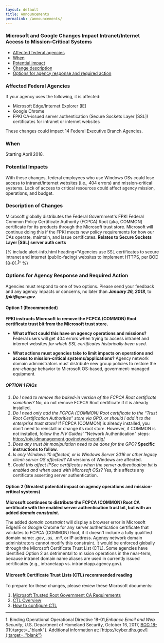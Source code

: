 ```yaml
---
layout: default
title: Announcements
permalink: /announcements/
---
```


### Microsoft and Google Changes Impact Intranet/Internet Access to Mission-Critical Systems

* [Affected federal agencies](#affected-federal-agencies)
* [When](#when)
* [Potential impact](#potential-impact)
* [Change description](#change-description)
* [Options for agency response and required action](#options-for-agency-response-and-required-action)

### Affected Federal Agencies

If your agency uses the following, it is affected:

* Microsoft Edge/Internet Explorer (IE)
* Google Chrome
* FPKI CA-issued server authentication (Secure Sockets Layer [SSL]) certificates for intranet or internet websites

These changes could impact 14 Federal Executive Branch Agencies<!--correct?-->.  

### When

Starting April 2018.

### Potential Impacts

With these changes, federal employees who use Windows OSs could lose access to intranet/internet websites (i.e., 404 errors) and mission-critical systems. Lack of access to critical resources could affect agency mission, operations, and budget.

### Description of Changes
<!--This doesn't say anything about Google's technical issue, if there is one.-->
Microsoft globally distributes the Federal Government's FPKI Federal Common Policy Certificate Authority (FCPCA) Root (aka, COMMON) certificate for its products through the Microsoft trust store. Microsoft will continue doing this if the FPKI meets new policy requirements for how our CAs operate, maintain, and issue certificates. **Relates to Secure Sockets Layer [SSL] server auth certs** 

{% include alert-info.html heading="Agencies use SSL certificates to secure intranet and internet (public-facing) websites to implement HTTPS, per BOD 18-01.<sup>[1](#1)</sup>" %} 

### Options for Agency Response and Required Action
<!--This information doesn't say anything about responding to Google.-->
Agencies must respond to one of two options. Please send your feedback and any agency impacts or concerns, no later than **_January 26, 2018_**, to **_fpki@gsa.gov_**. 

#### Option 1 (Recommended)

**FPKI instructs Microsoft to remove the FCPCA (COMMON) Root certificate trust bit from the Microsoft trust store.**

* **What affect could this have on agency operations and missions?** Federal users will get 404 errors when trying to access intranet and internet websites _for which SSL certificates historically been used_.

* **What actions must agencies take to limit impacts on operations and access to mission-critical systems/applications?**
Agency network domain administrators must distribute new group policies to restore the _pre-change_ behavior to Microsoft OS-based, government-managed equipment.  

##### OPTION 1 FAQs

1. _Do I need to remove the baked-in version of the FCPCA Root certificate somehow?_  No, do not remove FCPCA Root certificate if it is already installed.
2. _Do I need only add the FCPCA (COMMON) Root certificate to the “Trust Root Certification Authorities” store via GPO, or should I add it to the enterprise trust store?_  If FCPCA (COMMON) is already installed, you don't need to reinstall or change its root store. However, if COMMON is not installed, follow the _PIV Guides_' "Network Authentication" steps: <https://piv.idmanagement.gov/networkconfig/>
3. _Does any trust bit manipulation need to be done for the GPO?_ **Specific instructions to follow.**
4. _Is only Windows 10 affected, or is Windows Server 2016 or other legacy client-server OS affected?_ All versions of Windows are affected. 
5. _Could this affect IPSec certificates when the server authentication bit is enabled and when used with Microsoft OSs?_ Yes, this affects any certificate asserting server authentication.

#### Option 2 (Greatest potential impact on agency operations and mission-critical systems)  

**Microsoft continues to distribute the FCPCA (COMMON) Root CA certificate with the enabled server authentication trust bit, but with an added _domain constraint_.**

The added _domain constraint_ will display a browser error in Microsoft Edge/IE or Google Chrome for any server authentication certificate that validates to FCPCA (COMMON) Root, if it doesn't include a fully qualified domain name: _.gov_, _.us_, _.mil_, or IP address. Agency network domain administrators cannot modify this constraint. It would be enforced globally through the Microsoft Certificate Trust List (CTL). Some agencies have identified Option 2 as detrimental to mission operations in the near-term, because intranet domain name aliases are used in currently issued certificates (e.g., intranetapp vs. intranetapp.agency.gov).

#### Microsoft Certificate Trust Lists (CTL) recommended reading

To prepare for these changes, please review these Microsoft documents:
1. [Microsoft Trusted Root Government CA Requirements](https://social.technet.microsoft.com/wiki/contents/articles/31635.microsoft-trusted-root-certificate-program-audit-requirements.aspx#Government_CA_Requirements)
2. [CTL Overview](https://msdn.microsoft.com/en-us/library/windows/desktop/aa376545(v=vs.85).aspx)
2. [How to configure CTL](https://technet.microsoft.com/en-us/library/dn265983.aspx)

-------
<a name="1">1</a>. Binding Operational Operational Directive 18-01,_Enhance Email and Web Security_, U.S. Department of Homeland Security, October 16, 2017, [BOD 18-01](https://cyber.dhs.gov/assets/report/bod-18-01.pdf){:target=_"blank"}. Additional information at: [https://cyber.dhs.gov/]{:target=_"blank"}<br>





